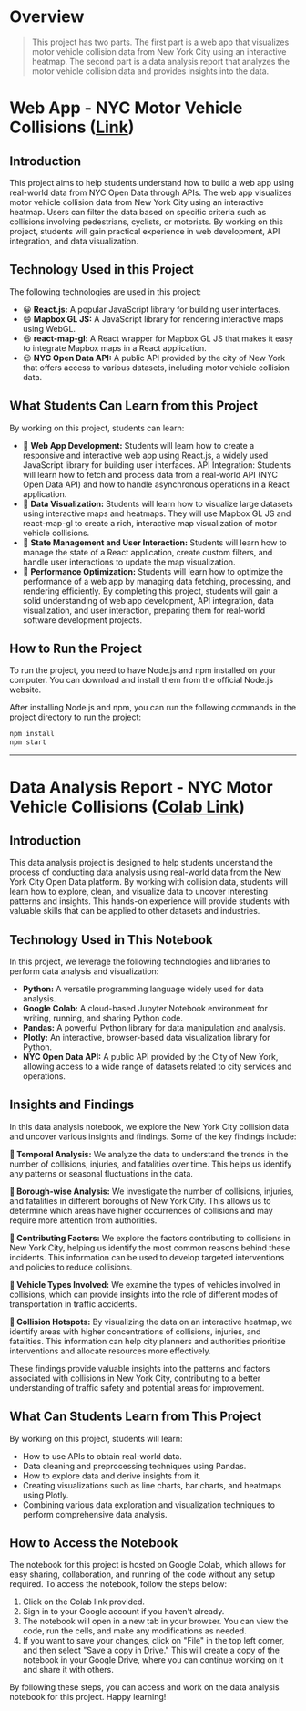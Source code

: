 # Overview
> This project has two parts. The first part is a web app that visualizes motor vehicle collision data from New York City using an interactive heatmap. The second part is a data analysis report that analyzes the motor vehicle collision data and provides insights into the data.

# Web App - NYC Motor Vehicle Collisions ([Link](https://nyc-motor-vehicle-collisions.netlify.app/))

## Introduction
This project aims to help students understand how to build a web app using real-world data from NYC Open Data through APIs. The web app visualizes motor vehicle collision data from New York City using an interactive heatmap. Users can filter the data based on specific criteria such as collisions involving pedestrians, cyclists, or motorists. By working on this project, students will gain practical experience in web development, API integration, and data visualization.

## Technology Used in this Project
The following technologies are used in this project:

* 😀 **React.js:** A popular JavaScript library for building user interfaces.
* 😄 **Mapbox GL JS:** A JavaScript library for rendering interactive maps using WebGL.
* 😆 **react-map-gl:** A React wrapper for Mapbox GL JS that makes it easy to integrate Mapbox maps in a React application.
* 😉 **NYC Open Data API:** A public API provided by the city of New York that offers access to various datasets, including motor vehicle collision data.


## What Students Can Learn from this Project
By working on this project, students can learn:

* 🐸 **Web App Development:** Students will learn how to create a responsive and interactive web app using React.js, a widely used JavaScript library for building user interfaces.
API Integration: Students will learn how to fetch and process data from a real-world API (NYC Open Data API) and how to handle asynchronous operations in a React application.
* 🐢 **Data Visualization:** Students will learn how to visualize large datasets using interactive maps and heatmaps. They will use Mapbox GL JS and react-map-gl to create a rich, interactive map visualization of motor vehicle collisions.
* 🐋 **State Management and User Interaction:** Students will learn how to manage the state of a React application, create custom filters, and handle user interactions to update the map visualization.
* 🦭 **Performance Optimization:** Students will learn how to optimize the performance of a web app by managing data fetching, processing, and rendering efficiently.
By completing this project, students will gain a solid understanding of web app development, API integration, data visualization, and user interaction, preparing them for real-world software development projects.

## How to Run the Project
To run the project, you need to have Node.js and npm installed on your computer. You can download and install them from the official Node.js website.

After installing Node.js and npm, you can run the following commands in the project directory to run the project:

```bash
npm install
npm start
```

------------------------------
# Data Analysis Report - NYC Motor Vehicle Collisions ([Colab Link](https://drive.google.com/file/d/1hzTW5Y6RearAhev3Ywb9pTC22hq5CKfD/view?usp=sharing))

## Introduction
This data analysis project is designed to help students understand the process of conducting data analysis using real-world data from the New York City Open Data platform. By working with collision data, students will learn how to explore, clean, and visualize data to uncover interesting patterns and insights. This hands-on experience will provide students with valuable skills that can be applied to other datasets and industries.


## Technology Used in This Notebook
In this project, we leverage the following technologies and libraries to perform data analysis and visualization:

* **Python:** A versatile programming language widely used for data analysis.
* **Google Colab:** A cloud-based Jupyter Notebook environment for writing, running, and sharing Python code.
* **Pandas:** A powerful Python library for data manipulation and analysis.
* **Plotly:** An interactive, browser-based data visualization library for Python.
* **NYC Open Data API:** A public API provided by the City of New York, allowing access to a wide range of datasets related to city services and operations.

## Insights and Findings
In this data analysis notebook, we explore the New York City collision data and uncover various insights and findings. Some of the key findings include:

**🐙 Temporal Analysis:** We analyze the data to understand the trends in the number of collisions, injuries, and fatalities over time. This helps us identify any patterns or seasonal fluctuations in the data.

**🦋 Borough-wise Analysis:** We investigate the number of collisions, injuries, and fatalities in different boroughs of New York City. This allows us to determine which areas have higher occurrences of collisions and may require more attention from authorities.

**🦗 Contributing Factors:** We explore the factors contributing to collisions in New York City, helping us identify the most common reasons behind these incidents. This information can be used to develop targeted interventions and policies to reduce collisions.

**🐞 Vehicle Types Involved:** We examine the types of vehicles involved in collisions, which can provide insights into the role of different modes of transportation in traffic accidents.

**🦟 Collision Hotspots:** By visualizing the data on an interactive heatmap, we identify areas with higher concentrations of collisions, injuries, and fatalities. This information can help city planners and authorities prioritize interventions and allocate resources more effectively.

These findings provide valuable insights into the patterns and factors associated with collisions in New York City, contributing to a better understanding of traffic safety and potential areas for improvement.

## What Can Students Learn from This Project
By working on this project, students will learn:

* How to use APIs to obtain real-world data.
* Data cleaning and preprocessing techniques using Pandas.
* How to explore data and derive insights from it.
* Creating visualizations such as line charts, bar charts, and heatmaps using Plotly.
* Combining various data exploration and visualization techniques to perform comprehensive data analysis.

## How to Access the Notebook
The notebook for this project is hosted on Google Colab, which allows for easy sharing, collaboration, and running of the code without any setup required. To access the notebook, follow the steps below:

1. Click on the Colab link provided.
2. Sign in to your Google account if you haven't already.
3. The notebook will open in a new tab in your browser. You can view the code, run the cells, and make any modifications as needed.
4. If you want to save your changes, click on "File" in the top left corner, and then select "Save a copy in Drive." This will create a copy of the notebook in your Google Drive, where you can continue working on it and share it with others.

By following these steps, you can access and work on the data analysis notebook for this project. Happy learning!